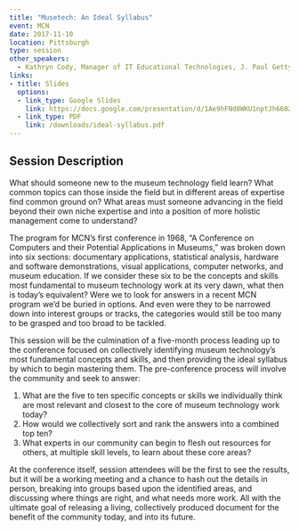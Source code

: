 ```yaml
---
title: "Musetech: An Ideal Syllabus"
event: MCN
date: 2017-11-10
location: Pittsburgh
type: session
other_speakers:
  - Kathryn Cody, Manager of IT Educational Technologies, J. Paul Getty Trust 
links:
- title: Slides
  options:
  - link_type: Google Slides
    link: https://docs.google.com/presentation/d/1Ae9hFNd8WKU1nptJh660Z-sQPN_rp5aNosQM9sgFisI/edit?usp=sharing
  - link_type: PDF
    link: /downloads/ideal-syllabus.pdf
---
```


## Session Description

What should someone new to the museum technology field learn? What common topics can those inside the field but in different areas of expertise find common ground on? What areas must someone advancing in the field beyond their own niche expertise and into a position of more holistic management come to understand?

The program for MCN’s first conference in 1968, “A Conference on Computers and their Potential Applications in Museums,” was broken down into six sections: documentary applications, statistical analysis, hardware and software demonstrations, visual applications, computer networks, and museum education. If we consider these six to be the concepts and skills most fundamental to museum technology work at its very dawn, what then is today’s equivalent? Were we to look for answers in a recent MCN program we’d be buried in options. And even were they to be narrowed down into interest groups or tracks, the categories would still be too many to be grasped and too broad to be tackled.

This session will be the culmination of a five-month process leading up to the conference focused on collectively identifying museum technology’s most fundamental concepts and skills, and then providing the ideal syllabus by which to begin mastering them. The pre-conference process will involve the community and seek to answer:

1. What are the five to ten specific concepts or skills we individually think are most relevant and closest to the core of museum technology work today?
2. How would we collectively sort and rank the answers into a combined top ten?
3. What experts in our community can begin to flesh out resources for others, at multiple skill levels, to learn about these core areas?

At the conference itself, session attendees will be the first to see the results, but it will be a working meeting and a chance to hash out the details in person, breaking into groups based upon the identified areas, and discussing where things are right, and what needs more work. All with the ultimate goal of releasing a living, collectively produced document for the benefit of the community today, and into its future.
